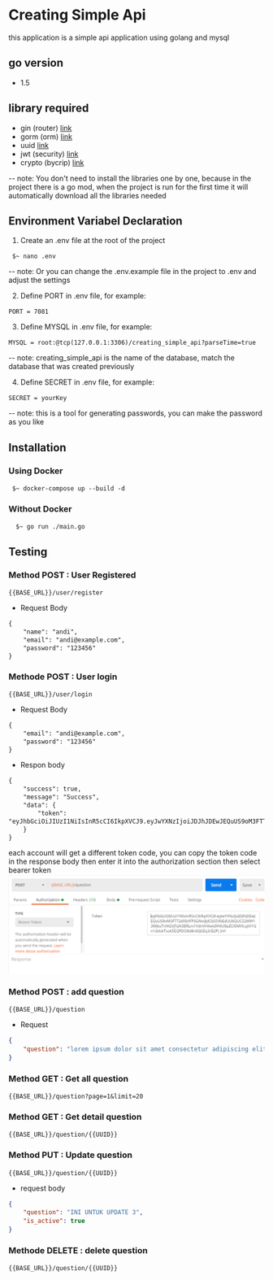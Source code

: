 # Creating Simple Api
this application is a simple api application using golang and mysql
## go version
- 1.5
## library required
- gin (router) [link](https://github.com/gin-gonic/gin)
- gorm (orm)  [link](https://github.com/jinzhu/gorm)
- uuid [link](https://github.com/google/uuid)
- jwt (security) [link](https://github.com/dgrijalva/jwt-go)
- crypto (bycrip) [link](https://golang.org/x/crypto)

-- note: You don't need to install the libraries one by one, because in the project there is a go mod, when the project is run for the first time it will automatically download all the libraries needed 
## Environment Variabel Declaration
1. Create an .env file at the root of the project
```env
 $~ nano .env
```
-- note: Or you can change the .env.example file in the project to .env and adjust the settings

2. Define PORT in .env file, for example:
```port
PORT = 7081
```
3. Define MYSQL in .env file, for example:
```mysql
MYSQL = root:@tcp(127.0.0.1:3306)/creating_simple_api?parseTime=true
```
-- note: creating_simple_api is the name of the database, match the database that was created previously

4. Define SECRET in .env file, for example:
```secret
SECRET = yourKey
```
-- note: this is a tool for generating passwords, you can make the password as you like

## Installation
### Using Docker
```docker
 $~ docker-compose up --build -d
```
### Without Docker
```terminal
  $~ go run ./main.go
```

## Testing
### Method POST : User Registered
```url
{{BASE_URL}}/user/register
```
- Request Body
```body
{
    "name": "andi",
    "email": "andi@example.com",
    "password": "123456"
}
```
### Methode POST : User login
```url
{{BASE_URL}}/user/login
```
- Request Body
```body
{
    "email": "andi@example.com",
    "password": "123456"
}
```
- Respon body
```respon
{
    "success": true,
    "message": "Success",
    "data": {
        "token": "eyJhbGciOiJIUzI1NiIsInR5cCI6IkpXVCJ9.eyJwYXNzIjoiJDJhJDEwJEQuUS9oM3FTT2dVbXFPSGNvdjdCbS5VbEdUUkl2UC52MW13WjkuTnNGVjFqN3BRLm1VdnVHIiwidXNlcl9pZCI6MX0.pjVi1Gn1ddokTsok5EQPDO8d8n60JIiZq3rB2Pl_kVI"
    }
}
```
each account will get a different token code, you can copy the token code in the response body then enter it into the authorization section then select bearer token
![input bearer](https://github.com/fadilahonespot/creating-simple-api/raw/master/postman-bearer-token.PNG)

### Method POST : add question
```url
{{BASE_URL}}/question
```
- Request
```json
{
    "question": "lorem ipsum dolor sit amet consectetur adipiscing elit"
}
```
### Method GET : Get all question
```url
{{BASE_URL}}/question?page=1&limit=20
```
### Method GET : Get detail question
```url
{{BASE_URL}}/question/{{UUID}}
```
### Method PUT : Update question
```url
{{BASE_URL}}/question/{{UUID}}
```
- request body
```json
{
    "question": "INI UNTUK UPDATE 3",
    "is_active": true
}
```
### Methode DELETE : delete question
```url
{{BASE_URL}}/question/{{UUID}}
```



